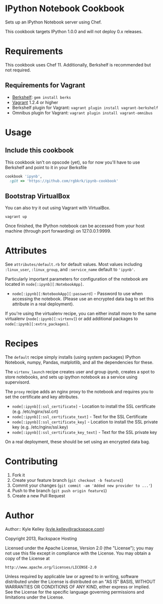 # IPython Notebook Cookbook

Sets up an IPython Notebook server using Chef.

This cookbook targets IPython 1.0.0 and will not deploy 0.x releases.

# Requirements

This cookbook uses Chef 11. Additionally, Berkshelf is recommended but not required.

## Requirements for Vagrant

 * [Berkshelf][]: `gem install berks`
 * [Vagrant][] 1.2.4 or higher
 * Berkshelf plugin for Vagrant: `vagrant plugin install vagrant-berkshelf`
 * Omnibus plugin for Vagrant: `vagrant plugin install vagrant-omnibus`

# Usage

## Include this cookbook

This cookbook isn't on opscode (yet), so for now you'll have to use Berkshelf and point to it in your Berksfile

```ruby
cookbook 'ipynb',
  :git => 'https://github.com/rgbkrk/ipynb-cookbook'
```

## Bootstrap VirtualBox

You can also try it out using Vagrant with VirtualBox.

    vagrant up

Once finished, the IPython notebook can be accessed from your host machine (through port forwarding) on 127.0.0.1:9999.

# Attributes

See `attributes/default.rb` for default values. Most values including `:linux_user`, `:linux_group`, and `:service_name` default to `'ipynb'`.

Particularly important parameters for configuration of the notebook are located in `node[:ipynb][:NotebookApp]`.

* `node[:ipynb][:NotebookApp][:password]` - Password to use when accessing the notebook. (Please use an encrypted data bag to set this attribute in a real deployment).

If you're using the virtualenv recipe, you can either install more to the same virtualenv (`node[:ipynb][:virtenv]`) or add additional packages to `node[:ipynb][:extra_packages]`.

# Recipes

The `default` recipe simply installs (using system packages) IPython Notebook, numpy, Pandas, matplotlib, and all the dependencies for these.

The `virtenv_launch` recipe creates user and group *ipynb*, creates a spot to store notebooks, and sets up ipython notebook as a service using supervisord.

The `proxy` recipe adds an nginx proxy to the notebook and requires you to set the certificate and key attributes.

* `node[:ipynb][:ssl_certificate]` - Location to install the SSL certificate (e.g. /etc/nginx/ssl.crt)
* `node[:ipynb][:ssl_certificate_text]` - Text for the SSL Certificate
* `node[:ipynb][:ssl_certificate_key]` - Location to install the SSL private key (e.g. /etc/nginx/ssl.key)
* `node[:ipynb][:ssl_certificate_key_text]` - Text for the SSL private key

On a real deployment, these should be set using an encrypted data bag.

# Contributing

1. Fork it
2. Create your feature branch (`git checkout -b feature1`)
3. Commit your changes (`git commit -am 'Added new provider to ...'`)
4. Push to the branch (`git push origin feature1`)
5. Create a new Pull Request

# Author

Author:: Kyle Kelley (kyle.kelley@rackspace.com)

Copyright 2013, Rackspace Hosting

Licensed under the Apache License, Version 2.0 (the "License");
you may not use this file except in compliance with the License.
You may obtain a copy of the License at

    http://www.apache.org/licenses/LICENSE-2.0

Unless required by applicable law or agreed to in writing, software
distributed under the License is distributed on an "AS IS" BASIS,
WITHOUT WARRANTIES OR CONDITIONS OF ANY KIND, either express or implied.
See the License for the specific language governing permissions and
limitations under the License.

[Vagrant]:http://vagrantup.com/
[Berkshelf]:http://berkshelf.com/
[Bundler]:http://gembundler.com/
